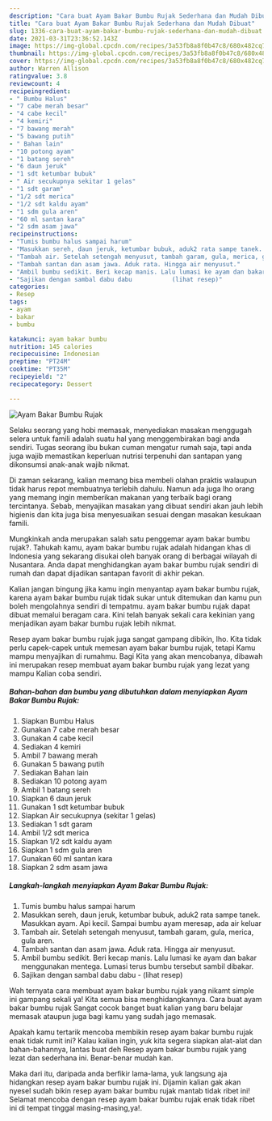 ```yaml
---
description: "Cara buat Ayam Bakar Bumbu Rujak Sederhana dan Mudah Dibuat"
title: "Cara buat Ayam Bakar Bumbu Rujak Sederhana dan Mudah Dibuat"
slug: 1336-cara-buat-ayam-bakar-bumbu-rujak-sederhana-dan-mudah-dibuat
date: 2021-03-31T23:36:52.143Z
image: https://img-global.cpcdn.com/recipes/3a53fb8a8f0b47c8/680x482cq70/ayam-bakar-bumbu-rujak-foto-resep-utama.jpg
thumbnail: https://img-global.cpcdn.com/recipes/3a53fb8a8f0b47c8/680x482cq70/ayam-bakar-bumbu-rujak-foto-resep-utama.jpg
cover: https://img-global.cpcdn.com/recipes/3a53fb8a8f0b47c8/680x482cq70/ayam-bakar-bumbu-rujak-foto-resep-utama.jpg
author: Warren Allison
ratingvalue: 3.8
reviewcount: 4
recipeingredient:
- " Bumbu Halus"
- "7 cabe merah besar"
- "4 cabe kecil"
- "4 kemiri"
- "7 bawang merah"
- "5 bawang putih"
- " Bahan lain"
- "10 potong ayam"
- "1 batang sereh"
- "6 daun jeruk"
- "1 sdt ketumbar bubuk"
- " Air secukupnya sekitar 1 gelas"
- "1 sdt garam"
- "1/2 sdt merica"
- "1/2 sdt kaldu ayam"
- "1 sdm gula aren"
- "60 ml santan kara"
- "2 sdm asam jawa"
recipeinstructions:
- "Tumis bumbu halus sampai harum"
- "Masukkan sereh, daun jeruk, ketumbar bubuk, aduk2 rata sampe tanek. Masukkan ayam. Api kecil. Sampai bumbu ayam meresap, ada air keluar"
- "Tambah air. Setelah setengah menyusut, tambah garam, gula, merica, gula aren."
- "Tambah santan dan asam jawa. Aduk rata. Hingga air menyusut."
- "Ambil bumbu sedikit. Beri kecap manis. Lalu lumasi ke ayam dan bakar menggunakan mentega. Lumasi terus bumbu tersebut sambil dibakar."
- "Sajikan dengan sambal dabu dabu           (lihat resep)"
categories:
- Resep
tags:
- ayam
- bakar
- bumbu

katakunci: ayam bakar bumbu 
nutrition: 145 calories
recipecuisine: Indonesian
preptime: "PT24M"
cooktime: "PT35M"
recipeyield: "2"
recipecategory: Dessert

---
```



![Ayam Bakar Bumbu Rujak](https://img-global.cpcdn.com/recipes/3a53fb8a8f0b47c8/680x482cq70/ayam-bakar-bumbu-rujak-foto-resep-utama.jpg)

Selaku seorang yang hobi memasak, menyediakan masakan menggugah selera untuk famili adalah suatu hal yang menggembirakan bagi anda sendiri. Tugas seorang ibu bukan cuman mengatur rumah saja, tapi anda juga wajib memastikan keperluan nutrisi terpenuhi dan santapan yang dikonsumsi anak-anak wajib nikmat.

Di zaman  sekarang, kalian memang bisa membeli olahan praktis walaupun tidak harus repot membuatnya terlebih dahulu. Namun ada juga lho orang yang memang ingin memberikan makanan yang terbaik bagi orang tercintanya. Sebab, menyajikan masakan yang dibuat sendiri akan jauh lebih higienis dan kita juga bisa menyesuaikan sesuai dengan masakan kesukaan famili. 



Mungkinkah anda merupakan salah satu penggemar ayam bakar bumbu rujak?. Tahukah kamu, ayam bakar bumbu rujak adalah hidangan khas di Indonesia yang sekarang disukai oleh banyak orang di berbagai wilayah di Nusantara. Anda dapat menghidangkan ayam bakar bumbu rujak sendiri di rumah dan dapat dijadikan santapan favorit di akhir pekan.

Kalian jangan bingung jika kamu ingin menyantap ayam bakar bumbu rujak, karena ayam bakar bumbu rujak tidak sukar untuk ditemukan dan kamu pun boleh mengolahnya sendiri di tempatmu. ayam bakar bumbu rujak dapat dibuat memalui beragam cara. Kini telah banyak sekali cara kekinian yang menjadikan ayam bakar bumbu rujak lebih nikmat.

Resep ayam bakar bumbu rujak juga sangat gampang dibikin, lho. Kita tidak perlu capek-capek untuk memesan ayam bakar bumbu rujak, tetapi Kamu mampu menyajikan di rumahmu. Bagi Kita yang akan mencobanya, dibawah ini merupakan resep membuat ayam bakar bumbu rujak yang lezat yang mampu Kalian coba sendiri.

<!--inarticleads1-->

##### Bahan-bahan dan bumbu yang dibutuhkan dalam menyiapkan Ayam Bakar Bumbu Rujak:

1. Siapkan  Bumbu Halus
1. Gunakan 7 cabe merah besar
1. Gunakan 4 cabe kecil
1. Sediakan 4 kemiri
1. Ambil 7 bawang merah
1. Gunakan 5 bawang putih
1. Sediakan  Bahan lain
1. Sediakan 10 potong ayam
1. Ambil 1 batang sereh
1. Siapkan 6 daun jeruk
1. Gunakan 1 sdt ketumbar bubuk
1. Siapkan  Air secukupnya (sekitar 1 gelas)
1. Sediakan 1 sdt garam
1. Ambil 1/2 sdt merica
1. Siapkan 1/2 sdt kaldu ayam
1. Siapkan 1 sdm gula aren
1. Gunakan 60 ml santan kara
1. Siapkan 2 sdm asam jawa




<!--inarticleads2-->

##### Langkah-langkah menyiapkan Ayam Bakar Bumbu Rujak:

1. Tumis bumbu halus sampai harum
1. Masukkan sereh, daun jeruk, ketumbar bubuk, aduk2 rata sampe tanek. Masukkan ayam. Api kecil. Sampai bumbu ayam meresap, ada air keluar
1. Tambah air. Setelah setengah menyusut, tambah garam, gula, merica, gula aren.
1. Tambah santan dan asam jawa. Aduk rata. Hingga air menyusut.
1. Ambil bumbu sedikit. Beri kecap manis. Lalu lumasi ke ayam dan bakar menggunakan mentega. Lumasi terus bumbu tersebut sambil dibakar.
1. Sajikan dengan sambal dabu dabu -           (lihat resep)




Wah ternyata cara membuat ayam bakar bumbu rujak yang nikamt simple ini gampang sekali ya! Kita semua bisa menghidangkannya. Cara buat ayam bakar bumbu rujak Sangat cocok banget buat kalian yang baru belajar memasak ataupun juga bagi kamu yang sudah jago memasak.

Apakah kamu tertarik mencoba membikin resep ayam bakar bumbu rujak enak tidak rumit ini? Kalau kalian ingin, yuk kita segera siapkan alat-alat dan bahan-bahannya, lantas buat deh Resep ayam bakar bumbu rujak yang lezat dan sederhana ini. Benar-benar mudah kan. 

Maka dari itu, daripada anda berfikir lama-lama, yuk langsung aja hidangkan resep ayam bakar bumbu rujak ini. Dijamin kalian gak akan nyesel sudah bikin resep ayam bakar bumbu rujak mantab tidak ribet ini! Selamat mencoba dengan resep ayam bakar bumbu rujak enak tidak ribet ini di tempat tinggal masing-masing,ya!.

